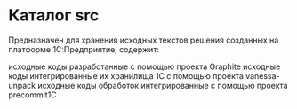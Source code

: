 # Каталог src
 
Предназначен для хранения исходных текстов решения созданных на платформе 1С:Предприятие, содержит:

исходные коды разработанные с помощью проекта Graphite
исходные коды интегрированные их хранилища 1С с помощью проекта vanessa-unpack
исходные коды обработок интегрированные с помощью проекта precommit1C
